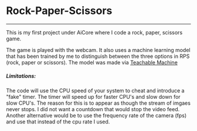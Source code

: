 # Rock-Paper-Scissors
---------------------

This is my first project under AiCore where I code a rock, paper, scissors game.

The game is played with the webcam. It also uses a machine learning model that has been trained by me to distinguish between the three options in RPS (rock, paper or scissors). The model was made via [Teachable Machine](http://www.teachablemachine.withgoogle.com)

##### **Limitations:**

The code will use the CPU speed of your system to cheat and introduce a "fake" timer. The timer will speed up for faster CPU's and slow down for slow CPU's. The reason for this is to appear as though the stream of imgaes never stops. I did not want a countdown that would stop the video feed. Another alternative would be to use the frequency rate of the camera (fps) and use that instead of the cpu rate I used. 